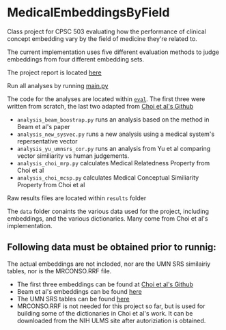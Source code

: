 # MedicalEmbeddingsByField 

Class project for CPSC 503 evaluating how the performance of clinical concept embedding vary by the field of medicine they're related to. 

The current implementation uses five different evaluation methods to judge embeddings from four different embedding sets. 

The project report is located [here](https://github.com/jjnunez11/MedicalEmbeddingsByField/blob/master/doc/med_embeddings_by_field.pdf)

Run all analyses by running [main.py](https://github.com/jjnunez11/MedicalEmbeddingsByField/blob/master/eval/main.py)

The code for the analyses are located within [`eval`](https://github.com/jjnunez11/MedicalEmbeddingsByField/tree/master/eval). The first three were written from scratch, the last two adapted from [Choi et al's Github](https://github.com/clinicalml/embeddings)
- `analysis_beam_boostrap.py` runs an analysis based on the method in Beam et al's paper 
- `analysis_new_sysvec.py`  runs a new analysis using a medical system's repersentative vector 
- `analysis_yu_umnsrs_cor.py` runs an analysis from Yu et al comparing vector similiarity vs human judgements. 
- `analysis_choi_mrp.py` calculates Medical Relatedness Property from Choi et al
- `analysis_choi_mcsp.py` calculates Medical Conceptual Similiarity Property from Choi et al

Raw results files are located within `results` folder

The `data` folder conaints the various data used for the project, including embeddings, and the various dictionaries. Many come from Choi et al's implementation.

## Following data must be obtained prior to runnig: ##

The actual embeddings are not incloded, nor are the UMN SRS similairiy tables, nor is the MRCONSO.RRF file.
- The first three embeddings can be found at [Choi et al's Github](https://github.com/clinicalml/embeddings)
- Beam et al's embeddings can be found [here](https://figshare.com/s/00d69861786cd0156d81)
- The UMN SRS tables can be found [here](https://conservancy.umn.edu/handle/11299/196265)
- MRCONSO.RRF is not needed for this project so far, but is used for building some of the dictionaries in Choi et al's work. It can be downloaded from the NIH ULMS site after autoriziation is obtained. 
